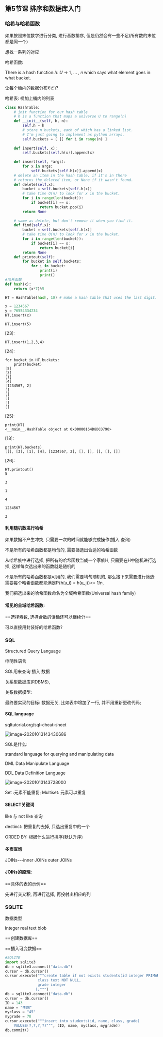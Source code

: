 

## 第5节课 排序和数据库入门

### 哈希与哈希函数

如果按照末位数字进行分类, 进行基数排序, 但是仍然会有一些不足(所有数的末位都是同一个)

想找一系列的对应

哈希函数:

There is a hash function ℎ: 𝑈 → 1, … , 𝑛 which says what element goes in what bucket.

让每个桶内的数据分布均匀?

哈希表: 桶加上桶内的列表

```python
class HashTable:
    # init function for our hash table
    # h is a function that maps a universe U to range(n)
    def __init__(self, h, n):
        self.h = h
        # store n buckets, each of which has a linked list. 
        # I'm just going to implement as python arrays.
        self.buckets = [ [] for i in range(n) ]
        
    def insert(self, x):
        self.buckets[self.h(x)].append(x)
    
    def insert(self, *args):
        for x in args:
            self.buckets[self.h(x)].append(x)
    # delete an item in the hash table, if it's in there
    # returns the deleted item, or None if it wasn't found.
    def delete(self,x):
        bucket = self.buckets[self.h(x)]
        # take time O(n) to look for x in the bucket.
        for i in range(len(bucket)):
            if bucket[i] == x:
                return bucket.pop(i)
        return None
    
    # same as delete, but don't remove it when you find it.
    def find(self,x):
        bucket = self.buckets[self.h(x)]
        # take time O(n) to look for x in the bucket.
        for i in range(len(bucket)):
            if bucket[i] == x:
                return bucket[i]  
        return None
    def printout(self):
        for bucket in self.buckets:
            for i in bucket:
                print(i)
                print()
#哈希函数
def hash(x):
    return (x*7)%5

HT = HashTable(hash, 10) # make a hash table that uses the last digit.

x = 1234567
y = 76554334234
HT.insert(x)
```

```
HT.insert(5)
```

[23]:

```
HT.insert(1,2,3,4)
```

[24]:

```
for bucket in HT.buckets:
    print(bucket)
[5]
[3]
[1]
[4]
[1234567, 2]
[]
[]
[]
[]
[]
```

[25]:

```
print(HT)
<__main__.HashTable object at 0x00000164D8DCD790>
```

[18]:

```
print(HT.buckets)
[[], [3], [1], [4], [1234567, 2], [], [], [], [], []]
```

[26]:

```
HT.printout()
5

3

1

4

1234567

2
```



#### 利用随机数进行哈希

如果数据不产生冲突, 只需要一次的时间就能够完成操作(插入 查询)

不是所有的哈希函数都是均匀的, 需要筛选出合适的哈希函数



从哈希族中进行选择, 把所有的哈希函数当成一个家族H, 只需要在H中随机进行选择, 这样每次选出来的函数就是随机的



不是所有的哈希函数都是可用的, 我们需要均匀随机的, 那么接下来需要进行筛选: 需要每个哈希函数都能满足P{h(u_i) = h(u_j)}<= 1/n, 



我们把选出来的哈希函数命名为全域哈希函数(Universal hash family)

#### 常见的全域哈希函数:

==选择素数, 选择合数的话桶还可以继续分==

可以直接用封装好的哈希函数?

### SQL

Structured Query Language

申明性语言

SQL用来查询 插入 数据

关系型数据库(RDBMS), 

关系数据模型:

最终要实现的目标: 数据无关, 比如表中增加了一行, 并不用重新更改代码; 

#### SQL language

sqltutorial.org/sql-cheat-sheet

![image-20201013143430686](C:\Users\75451\Desktop\learning\大数据与机器智能\pic\image-20201013143430686.png)

SQL是什么: 

standard language for querying and manipulating data

DML Data Manipulate Language

DDL Data Definition Language

![image-20201013143728000](C:\Users\75451\Desktop\learning\大数据与机器智能\pic\image-20201013143728000.png)

Set :元素不能重复; Multiset: 元素可以重复

#### SELECT关键词

like 与 not like 查询

destinct: 把重复的去掉, 只选出重复中的一个

ORDED BY: 根据什么进行排序(默认升序)

#### 多表查询

JOINs---inner JOINs  outer JOINs

#### JOINs的原理:

==具体的表的示例==

先进行交叉积, 再进行选择, 再投射出相应的列

### SQLITE

数据类型

integer real text blob

==创建数据库==

==插入可变数据==

```python
#SQLITE
import sqlite3
db = sqlite3.connect("data.db")
cursor = db.cursor()
cursor.execute("""create table if not exists students(id integer PRIMARY key,name text NOT NULL,
               class text NOT NULL,
               grade integer
              );""")
db = sqlite3.connect("data.db")
cursor = db.cursor()
ID = 143
name = "李四"
myclass = "45"
mygrade = 78
cursor.execute("""insert into students(id, name, class, grade)
    VALUES(?,?,?,?)""", (ID, name, myclass, mygrade))
db.commit()
```

